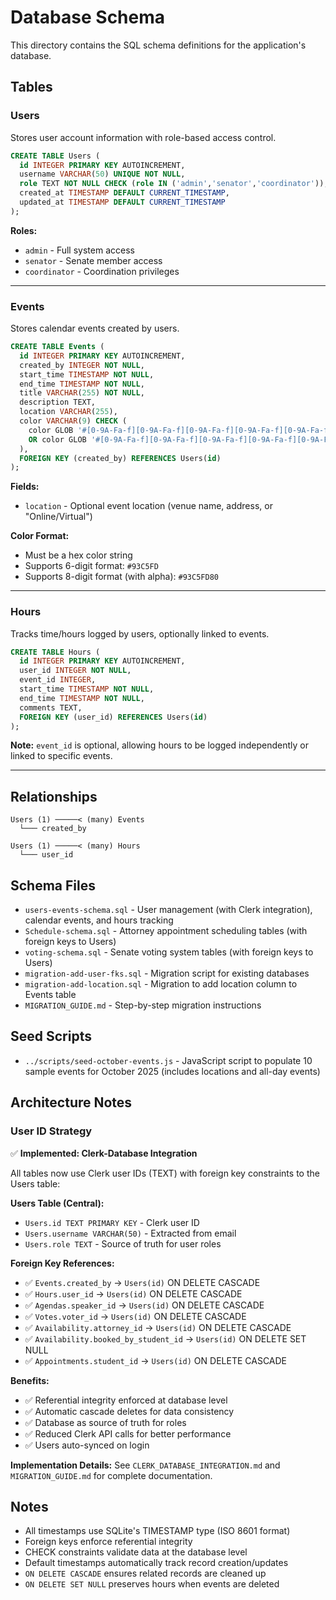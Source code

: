# Database Schema

This directory contains the SQL schema definitions for the application's database.

## Tables

### Users
Stores user account information with role-based access control.

```sql
CREATE TABLE Users (
  id INTEGER PRIMARY KEY AUTOINCREMENT,
  username VARCHAR(50) UNIQUE NOT NULL,
  role TEXT NOT NULL CHECK (role IN ('admin','senator','coordinator')),
  created_at TIMESTAMP DEFAULT CURRENT_TIMESTAMP,
  updated_at TIMESTAMP DEFAULT CURRENT_TIMESTAMP
);
```

**Roles:**
- `admin` - Full system access
- `senator` - Senate member access
- `coordinator` - Coordination privileges

---

### Events
Stores calendar events created by users.

```sql
CREATE TABLE Events (
  id INTEGER PRIMARY KEY AUTOINCREMENT,
  created_by INTEGER NOT NULL,
  start_time TIMESTAMP NOT NULL,
  end_time TIMESTAMP NOT NULL,
  title VARCHAR(255) NOT NULL,
  description TEXT,
  location VARCHAR(255),
  color VARCHAR(9) CHECK (
    color GLOB '#[0-9A-Fa-f][0-9A-Fa-f][0-9A-Fa-f][0-9A-Fa-f][0-9A-Fa-f][0-9A-Fa-f]'
    OR color GLOB '#[0-9A-Fa-f][0-9A-Fa-f][0-9A-Fa-f][0-9A-Fa-f][0-9A-Fa-f][0-9A-Fa-f][0-9A-Fa-f][0-9A-Fa-f]'
  ),
  FOREIGN KEY (created_by) REFERENCES Users(id)
);
```

**Fields:**
- `location` - Optional event location (venue name, address, or "Online/Virtual")

**Color Format:**
- Must be a hex color string
- Supports 6-digit format: `#93C5FD`
- Supports 8-digit format (with alpha): `#93C5FD80`

---

### Hours
Tracks time/hours logged by users, optionally linked to events.

```sql
CREATE TABLE Hours (
  id INTEGER PRIMARY KEY AUTOINCREMENT,
  user_id INTEGER NOT NULL,
  event_id INTEGER,
  start_time TIMESTAMP NOT NULL,
  end_time TIMESTAMP NOT NULL,
  comments TEXT,
  FOREIGN KEY (user_id) REFERENCES Users(id)
);
```

**Note:** `event_id` is optional, allowing hours to be logged independently or linked to specific events.

---

## Relationships

```
Users (1) ─────< (many) Events
  └─── created_by

Users (1) ─────< (many) Hours
  └─── user_id
```

## Schema Files

- `users-events-schema.sql` - User management (with Clerk integration), calendar events, and hours tracking
- `Schedule-schema.sql` - Attorney appointment scheduling tables (with foreign keys to Users)
- `voting-schema.sql` - Senate voting system tables (with foreign keys to Users)
- `migration-add-user-fks.sql` - Migration script for existing databases
- `migration-add-location.sql` - Migration to add location column to Events table
- `MIGRATION_GUIDE.md` - Step-by-step migration instructions

## Seed Scripts

- `../scripts/seed-october-events.js` - JavaScript script to populate 10 sample events for October 2025 (includes locations and all-day events)

## Architecture Notes

### User ID Strategy

✅ **Implemented: Clerk-Database Integration**

All tables now use Clerk user IDs (TEXT) with foreign key constraints to the Users table:

**Users Table (Central):**
- `Users.id TEXT PRIMARY KEY` - Clerk user ID
- `Users.username VARCHAR(50)` - Extracted from email
- `Users.role TEXT` - Source of truth for user roles

**Foreign Key References:**
- ✅ `Events.created_by` → `Users(id)` ON DELETE CASCADE
- ✅ `Hours.user_id` → `Users(id)` ON DELETE CASCADE
- ✅ `Agendas.speaker_id` → `Users(id)` ON DELETE CASCADE
- ✅ `Votes.voter_id` → `Users(id)` ON DELETE CASCADE
- ✅ `Availability.attorney_id` → `Users(id)` ON DELETE CASCADE
- ✅ `Availability.booked_by_student_id` → `Users(id)` ON DELETE SET NULL
- ✅ `Appointments.student_id` → `Users(id)` ON DELETE CASCADE

**Benefits:**
- ✅ Referential integrity enforced at database level
- ✅ Automatic cascade deletes for data consistency
- ✅ Database as source of truth for roles
- ✅ Reduced Clerk API calls for better performance
- ✅ Users auto-synced on login

**Implementation Details:**
See `CLERK_DATABASE_INTEGRATION.md` and `MIGRATION_GUIDE.md` for complete documentation.

## Notes

- All timestamps use SQLite's TIMESTAMP type (ISO 8601 format)
- Foreign keys enforce referential integrity
- CHECK constraints validate data at the database level
- Default timestamps automatically track record creation/updates
- `ON DELETE CASCADE` ensures related records are cleaned up
- `ON DELETE SET NULL` preserves hours when events are deleted

